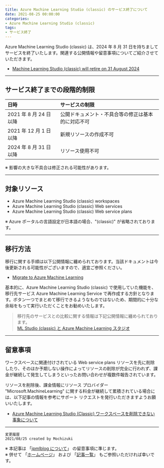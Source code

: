 ```yaml
---
title: Azure Machine Learning Studio (classic) のサービス終了について
date: 2021-08-25 00:00:00
categories:
- Azure Machine Learning Studio (classic)
tags:
- サービス終了
---
```

Azure Machine Learning Studio (classic) は、2024 年 8 月 31 日を持ちましてサービスを終了いたします。関連する公開情報や留意事項についてご紹介させていただきます。  

- [Machine Learning Studio (classic) will retire on 31 August 2024](https://azure.microsoft.com/en-us/updates/machine-learning-studio-classic-will-retire-on-31-august-2024/)  

<!-- more -->

***
## サービス終了までの段階的制限   

| 日時 | サービスの制限 |
| :---- | :---- |
| 2021 年 8 月 24 日以降 &nbsp;&nbsp;&nbsp; | 公開ドキュメント・不具合等の修正は基本的に対応不可 |
| 2021 年 12 月 1 日以降 &nbsp;&nbsp;&nbsp; | 新規リソースの作成不可 |
| 2024 年 8 月 31 日以降 &nbsp;&nbsp;&nbsp; | リソース使用不可 |

※ 影響の大きな不具合は修正される可能性があります。  

***
## 対象リソース

- Azure Machine Learning Studio (classic) workspaces
- Azure Machine Learning Studio (classic) Web services 
- Azure Machine Learning Studio (classic) Web service plans

※ Azure ポータルの言語設定が日本語の場合、"(classic)" が省略されております。  

***
## 移行方法

移行に関する手順は以下公開情報に纏められております。当該ドキュメントは今後更新される可能性がございますので、適宜ご参照ください。  

- [Migrate to Azure Machine Learning](https://docs.microsoft.com/en-us/azure/machine-learning/migrate-overview)

基本的に、Azure Machine Learning Studio (classic) で使用していた機能を、移行先サービス Azure Machine Learning Service で再作成する方針となります。ボタン一つでまとめて移行できるようなものではないため、期間的に十分な余裕をもって実行いただくことをお勧めいたします。  

>移行先のサービスとの比較に関する情報は下記公開情報に纏められております。  
>[ML Studio (classic) と Azure Machine Learning スタジオ](https://docs.microsoft.com/ja-jp/azure/machine-learning/overview-what-is-machine-learning-studio#ml-studio-classic-vs-azure-machine-learning-studio)  

***
## 留意事項

ワークスペースに関連付けされている Web service plans リソースを先に削除したり、そのほか予期しない操作によってリソースの削除が完全に行われず、課金が継続して発生してしまうといったお問い合わせが複数件報告されています。  

リソースを削除後、課金情報にリソース プロバイダー "Microsoft.MachineLearning" に関する料金が継続して累積されている場合には、以下記事の情報を参考にサポート リクエストを発行いただきますようお願いいたします。  

- [Azure Machine Learning Studio (Classic) ワークスペースを削除できない事象について](https://jpmlblog.github.io/blog/2020/06/09/AMLSC-cannot-delete/)


***
`変更履歴`  
`2021/08/25 created by Mochizuki`

※ 本記事は 「[jpmlblog について](https://jpmlblog.github.io/blog/2020/01/01/about-jpmlblog/)」 の留意事項に準じます。  
※ 併せて 「[ホームページ](https://jpmlblog.github.io/blog/)」 および 「[記事一覧](https://jpmlblog.github.io/blog/archives/)」 もご参照いただければ幸いです。  